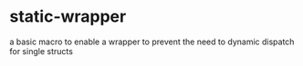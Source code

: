 # static-wrapper
a basic macro to enable a wrapper to prevent the need to dynamic dispatch for single structs
